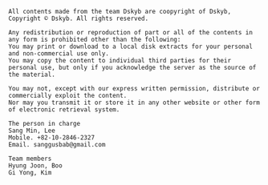 	All contents made from the team Dskyb are coopyright of Dskyb, Copyright © Dskyb. All rights reserved.

	Any redistribution or reproduction of part or all of the contents in any form is prohibited other than the following:
	You may print or download to a local disk extracts for your personal and non-commercial use only.
	You may copy the content to individual third parties for their personal use, but only if you acknowledge the server as the source of the material.

	You may not, except with our express written permission, distribute or commercially exploit the content.
	Nor may you transmit it or store it in any other website or other form of electronic retrieval system.

	The person in charge
	Sang Min, Lee
	Mobile. +82-10-2846-2327
	Email. sanggusbab@gmail.com

	Team members
	Hyung Joon, Boo
	Gi Yong, Kim